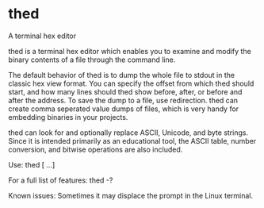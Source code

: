 # thed
A terminal hex editor

thed is a terminal hex editor which enables you to examine and modify the binary contents of a file through the command line.

The default behavior of thed is to dump the whole file to stdout in the classic hex view format.
You can specify the offset from which thed should start, and how many lines should thed show before, after, or before and after the address. To save the dump to a file, use redirection.
thed can create comma seperated value dumps of files, which is very handy for embedding binaries in your projects.

thed can look for and optionally replace ASCII, Unicode, and byte strings.
Since it is intended primarily as an educational tool, the ASCII table, number conversion, and bitwise operations are also included.

Use: 
thed <file> [<options> ...]

For a full list of features:
thed -?

Known issues:
Sometimes it may displace the prompt in the Linux terminal.
